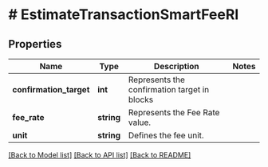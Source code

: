# # EstimateTransactionSmartFeeRI

## Properties

Name | Type | Description | Notes
------------ | ------------- | ------------- | -------------
**confirmation_target** | **int** | Represents the confirmation target in blocks |
**fee_rate** | **string** | Represents the Fee Rate value. |
**unit** | **string** | Defines the fee unit. |

[[Back to Model list]](../../README.md#models) [[Back to API list]](../../README.md#endpoints) [[Back to README]](../../README.md)
